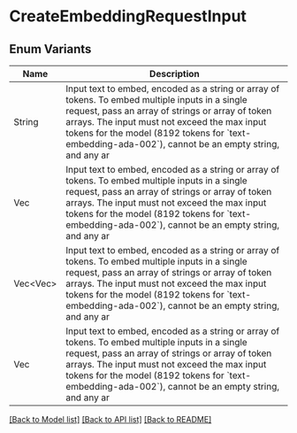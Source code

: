 # CreateEmbeddingRequestInput

## Enum Variants

| Name | Description |
|---- | -----|
| String | Input text to embed, encoded as a string or array of tokens. To embed multiple inputs in a single request, pass an array of strings or array of token arrays. The input must not exceed the max input tokens for the model (8192 tokens for &#x60;text-embedding-ada-002&#x60;), cannot be an empty string, and any ar |
| Vec<String> | Input text to embed, encoded as a string or array of tokens. To embed multiple inputs in a single request, pass an array of strings or array of token arrays. The input must not exceed the max input tokens for the model (8192 tokens for &#x60;text-embedding-ada-002&#x60;), cannot be an empty string, and any ar |
| Vec<Vec<i32>> | Input text to embed, encoded as a string or array of tokens. To embed multiple inputs in a single request, pass an array of strings or array of token arrays. The input must not exceed the max input tokens for the model (8192 tokens for &#x60;text-embedding-ada-002&#x60;), cannot be an empty string, and any ar |
| Vec<i32> | Input text to embed, encoded as a string or array of tokens. To embed multiple inputs in a single request, pass an array of strings or array of token arrays. The input must not exceed the max input tokens for the model (8192 tokens for &#x60;text-embedding-ada-002&#x60;), cannot be an empty string, and any ar |

[[Back to Model list]](../README.md#documentation-for-models) [[Back to API list]](../README.md#documentation-for-api-endpoints) [[Back to README]](../README.md)


